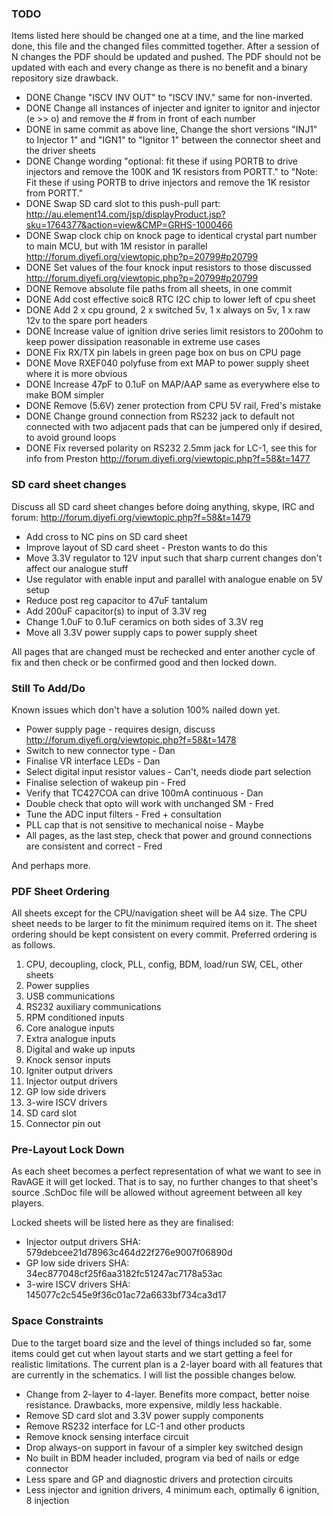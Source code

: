 ﻿### TODO

Items listed here should be changed one at a time, and the line marked done, this
file and the changed files committed together. After a session of N changes the
PDF should be updated and pushed. The PDF should not be updated with each and
every change as there is no benefit and a binary repository size drawback.

 - DONE Change "ISCV INV OUT" to "ISCV INV." same for non-inverted.
 - DONE Change all instances of injecter and igniter to ignitor and injector (e >> o) and remove the # from in front of each number
 - DONE in same commit as above line, Change the short versions "INJ1" to Injector 1" and "IGN1" to "Ignitor 1" between the connector sheet and the driver sheets
 - DONE Change wording "optional: fit these if using PORTB to drive injectors and remove the 100K and 1K resistors from PORTT." to "Note: Fit these if using PORTB to drive injectors and remove the 1K resistor from PORTT."
 - DONE Swap SD card slot to this push-pull part: http://au.element14.com/jsp/displayProduct.jsp?sku=1764377&action=view&CMP=GRHS-1000466
 - DONE Swap clock chip on knock page to identical crystal part number to main MCU, but with 1M resistor in parallel http://forum.diyefi.org/viewtopic.php?p=20799#p20799
 - DONE Set values of the four knock input resistors to those discussed http://forum.diyefi.org/viewtopic.php?p=20799#p20799
 - DONE Remove absolute file paths from all sheets, in one commit
 - DONE Add cost effective soic8 RTC I2C chip to lower left of cpu sheet
 - DONE Add 2 x cpu ground, 2 x switched 5v, 1 x always on 5v, 1 x raw 12v to the spare port headers
 - DONE Increase value of ignition drive series limit resistors to 200ohm to keep power dissipation reasonable in extreme use cases
 - DONE Fix RX/TX pin labels in green page box on bus on CPU page
 - DONE Move RXEF040 polyfuse from ext MAP to power supply sheet where it is more obvious
 - DONE Increase 47pF to 0.1uF on MAP/AAP same as everywhere else to make BOM simpler
 - DONE Remove (5.6V) zener protection from CPU 5V rail, Fred's mistake
 - DONE Change ground connection from RS232 jack to default not connected with two adjacent pads that can be jumpered only if desired, to avoid ground loops
 - DONE Fix reversed polarity on RS232 2.5mm jack for LC-1, see this for info from Preston http://forum.diyefi.org/viewtopic.php?f=58&t=1477

### SD card sheet changes

Discuss all SD card sheet changes before doing anything, skype, IRC and forum: http://forum.diyefi.org/viewtopic.php?f=58&t=1479

 - Add cross to NC pins on SD card sheet
 - Improve layout of SD card sheet - Preston wants to do this
 - Move 3.3V regulator to 12V input such that sharp current changes don't affect our analogue stuff
 - Use regulator with enable input and parallel with analogue enable on 5V setup
 - Reduce post reg capacitor to 47uF tantalum
 - Add 200uF capacitor(s) to input of 3.3V reg
 - Change 1.0uF to 0.1uF ceramics on both sides of 3.3V reg
 - Move all 3.3V power supply caps to power supply sheet

All pages that are changed must be rechecked and enter another cycle of fix and
then check or be confirmed good and then locked down.

### Still To Add/Do

Known issues which don't have a solution 100% nailed down yet.

 - Power supply page - requires design, discuss http://forum.diyefi.org/viewtopic.php?f=58&t=1478
 - Switch to new connector type - Dan
 - Finalise VR interface LEDs - Dan
 - Select digital input resistor values - Can't, needs diode part selection
 - Finalise selection of wakeup pin - Fred
 - Verify that TC427COA can drive 100mA continuous - Dan
 - Double check that opto will work with unchanged SM - Fred
 - Tune the ADC input filters - Fred + consultation
 - PLL cap that is not sensitive to mechanical noise - Maybe
 - All pages, as the last step, check that power and ground connections are consistent and correct - Fred

And perhaps more.

### PDF Sheet Ordering

All sheets except for the CPU/navigation sheet will be A4 size. The CPU sheet
needs to be larger to fit the minimum required items on it. The sheet ordering
should be kept consistent on every commit. Preferred ordering is as follows.

 1.  CPU, decoupling, clock, PLL, config, BDM, load/run SW, CEL, other sheets
 2.  Power supplies
 3.  USB communications
 4.  RS232 auxiliary communications
 5.  RPM conditioned inputs
 6.  Core analogue inputs
 7.  Extra analogue inputs
 8.  Digital and wake up inputs
 9.  Knock sensor inputs
 10. Igniter output drivers
 11. Injector output drivers
 12. GP low side drivers
 13. 3-wire ISCV drivers
 14. SD card slot
 15. Connector pin out

### Pre-Layout Lock Down

As each sheet becomes a perfect representation of what we want to see in RavAGE
it will get locked. That is to say, no further changes to that sheet's source
.SchDoc file will be allowed without agreement between all key players.

Locked sheets will be listed here as they are finalised:

 - Injector output drivers SHA: 579debcee21d78963c464d22f276e9007f06890d
 - GP low side drivers SHA: 34ec877048cf25f6aa3182fc51247ac7178a53ac
 - 3-wire ISCV drivers SHA: 145077c2c545e9f36c01ac72a6633bf734ca3d17

### Space Constraints

Due to the target board size and the level of things included so far, some
items could get cut when layout starts and we start getting a feel for
realistic limitations. The current plan is a 2-layer board with all features
that are currently in the schematics. I will list the possible changes below.

 - Change from 2-layer to 4-layer. Benefits more compact, better noise resistance. Drawbacks, more expensive, mildly less hackable.
 - Remove SD card slot and 3.3V power supply components
 - Remove RS232 interface for LC-1 and other products
 - Remove knock sensing interface circuit
 - Drop always-on support in favour of a simpler key switched design
 - No built in BDM header included, program via bed of nails or edge connector
 - Less spare and GP and diagnostic drivers and protection circuits
 - Less injector and ignition drivers, 4 minimum each, optimally 6 ignition, 8 injection
